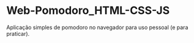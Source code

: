 # Web-Pomodoro_HTML-CSS-JS
Aplicação simples de pomodoro no navegador para uso pessoal (e para praticar).

